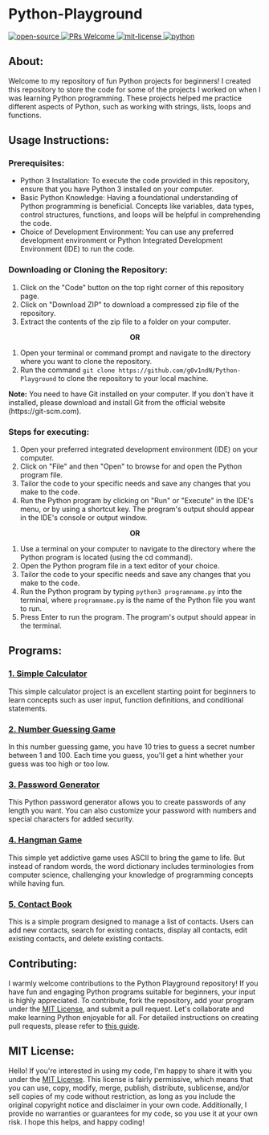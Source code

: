 # Python-Playground
<div align="left">
   <a href="https://opensource.org/osd">
      <img src="https://img.shields.io/badge/Open%20Source-%2328a745" alt="open-source"/>
   </a>
   <a href="http://makeapullrequest.com">
      <img src="https://img.shields.io/badge/PRs-welcome-brightgreen" alt="PRs Welcome"/>
   </a>
   <a href="https://opensource.org/license/mit/">
      <img src="https://img.shields.io/badge/License-MIT-green" alt="mit-license"/>
   </a>
   <a href="https://www.python.org/">
      <img src="https://img.shields.io/badge/Python-%234B8BBE?logo=Python&logoColor=yellow"" alt="python" />
   </a>
</div>

## About:
Welcome to my repository of fun Python projects for beginners! I created this repository to store the code for some of the projects I worked on when I was learning Python programming. These projects helped me practice different aspects of Python, such as working with strings, lists, loops and functions.

## Usage Instructions:

### Prerequisites:
- Python 3 Installation: To execute the code provided in this repository, ensure that you have Python 3 installed on your computer.
- Basic Python Knowledge: Having a foundational understanding of Python programming is beneficial. Concepts like variables, data types, control structures, functions, and loops will be helpful in comprehending the code.
- Choice of Development Environment: You can use any preferred development environment or Python Integrated Development Environment (IDE) to run the code.

### Downloading or Cloning the Repository:
1. Click on the "Code" button on the top right corner of this repository page.
2. Click on "Download ZIP" to download a compressed zip file of the repository.
3. Extract the contents of the zip file to a folder on your computer.

<p align="center"><b> OR </b></p>

1. Open your terminal or command prompt and navigate to the directory where you want to clone the repository.
2. Run the command `git clone https://github.com/g0v1ndN/Python-Playground` to clone the repository to your local machine.
<p><b>Note:</b> You need to have Git installed on your computer. If you don't have it installed, please download and install Git from the official website (https://git-scm.com).</p>

### Steps for executing:
1. Open your preferred integrated development environment (IDE) on your computer.
2. Click on "File" and then "Open" to browse for and open the Python program file.
3. Tailor the code to your specific needs and save any changes that you make to the code.
4. Run the Python program by clicking on "Run" or "Execute" in the IDE's menu, or by using a shortcut key. The program's output should appear in the IDE's console or output window.

<p align="center"><b> OR </b></p>

1. Use a terminal on your computer to navigate to the directory where the Python program is located (using the cd command).
2. Open the Python program file in a text editor of your choice.
3. Tailor the code to your specific needs and save any changes that you make to the code.
4. Run the Python program by typing `python3 programname.py` into the terminal, where `programname.py` is the name of the Python file you want to run.
5. Press Enter to run the program. The program's output should appear in the terminal. 

## Programs:
### <a href="https://github.com/g0v1ndN/Python-Playground/blob/main/Simple%20Calculator.py">1. Simple Calculator</a>
This simple calculator project is an excellent starting point for beginners to learn concepts such as user input, function definitions, and conditional statements. 
### <a href="https://github.com/g0v1ndN/Python-Playground/blob/main/Number%20Guessing%20Game.py">2. Number Guessing Game</a>
In this number guessing game, you have 10 tries to guess a secret number between 1 and 100. Each time you guess, you'll get a hint whether your guess was too high or too low.
### <a href="https://github.com/g0v1ndN/Python-Playground/blob/main/Password%20Generator.py">3. Password Generator</a>
This Python password generator allows you to create passwords of any length you want. You can also customize your password with numbers and special characters for added security.
### <a href="https://github.com/g0v1ndN/Python-Playground/blob/main/Hangman%20Game.py">4. Hangman Game</a>
This simple yet addictive game uses ASCII to bring the game to life. But instead of random words, the word dictionary includes terminologies from computer science, challenging your knowledge of programming concepts while having fun.
### <a href="https://github.com/g0v1ndN/Python-Playground/blob/main/Contact%20Book.py">5. Contact Book</a>
This is a simple program designed to manage a list of contacts. Users can add new contacts, search for existing contacts, display all contacts, edit existing contacts, and delete existing contacts.

## Contributing:
I warmly welcome contributions to the Python Playground repository! If you have fun and engaging Python programs suitable for beginners, your input is highly appreciated. To contribute, fork the repository, add your program under the <a href="https://github.com/g0v1ndN/Python-Playground/blob/main/LICENSE">MIT License</a>, and submit a pull request. Let's collaborate and make learning Python enjoyable for all. For detailed instructions on creating pull requests, please refer to <a href="https://makeapullrequest.com/">this guide</a>.

## MIT License: 
Hello! If you're interested in using my code, I'm happy to share it with you under the <a href="https://github.com/g0v1ndN/Python-Playground/blob/main/LICENSE">MIT License</a>. This license is fairly permissive, which means that you can use, copy, modify, merge, publish, distribute, sublicense, and/or sell copies of my code without restriction, as long as you include the original copyright notice and disclaimer in your own code. Additionally, I provide no warranties or guarantees for my code, so you use it at your own risk. I hope this helps, and happy coding!

